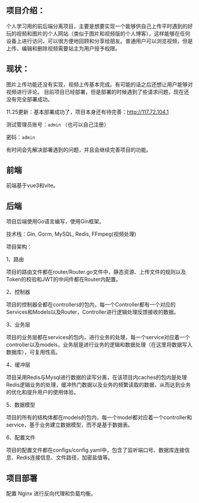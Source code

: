 ## 项目介绍：

个人学习用的前后端分离项目，主要是想要实现一个能够供自己上传平时遇到的好玩的视频和图片的个人网站（类似于图片和视频版的个人博客），这样能够在任何设备上进行访问，可以很方便地回顾和分享给朋友。普通用户可以浏览视频，但是上传、编辑和删除视频需要站主为用户授予权限。

## 现状：

图片上传功能还没有实现，视频上传基本完成。有可能的话之后还想让用户能够对视频进行评论。
目前项目已经部署，但是部署的时候遇到了些请求问题，现在还没有完全部署成功。

11.25更新：基本部署成功了，项目本身还有待完善：http://117.72.104.1

测试管理员账号：`admin` （也可以自己注册）

密码：`admin`

有时间会先解决部署遇到的问题，并且会继续完善项目的功能。

## 前端
前端基于vue3和vite。

## 后端
项目后端使用Go语言编写，使用Gin框架。

技术栈：Gin, Gorm, MySQL, Redis, FFmpeg(视频处理)

项目架构：

1、路由

项目的路由文件都在router/Router.go文件中，静态资源、上传文件的规则以及Token的校验和JWT的中间件都在Router内配置。

2、控制器

项目的控制器全都在controllers的包内，每一个Controller都有一个对应的Services和Models以及Router，Controller进行逻辑处理反馈接收的数据。

3、业务层

项目的业务层都在services的包内，进行业务的处理，每一个service对应着一个controller以及models，业务层是进行业务的逻辑和数据处理（在这里将数据写入数据库），可复用性高。

4、缓冲层

项目采用Redis与Mysql进行数据的读写分离，在该项目内caches的包内是处理Redis逻辑业务的处理，缓冲热门数据以及业务的频繁读取的数据，从而达到业务的优化和提升用户的使用体验。

5、数据模型

项目的所有的结构体都在models的包内，每一个model都对应着一个controller和service，基于业务建立数据模型，而不是基于数据表。

6、配置文件

项目的配置文件都在configs/config.yaml中，包含了监听端口号、数据库连接信息、Redis连接信息、文件路径，加密盐值等。

## 项目部署
配置 Nginx 进行反向代理和负载均衡。
